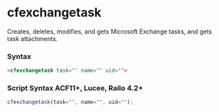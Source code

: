 # cfexchangetask

Creates, deletes, modifies, and gets Microsoft Exchange tasks, and gets task attachments.

### Syntax

```html
<cfexchangetask task="" name="" uid="">
```

### Script Syntax ACF11+, Lucee, Railo 4.2+

```javascript
cfexchangetask(task="", name="", uid="");
```
